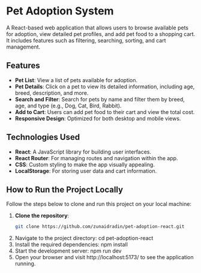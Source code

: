 # Pet Adoption System

A React-based web application that allows users to browse available pets for adoption, view detailed pet profiles, and add pet food to a shopping cart. It includes features such as filtering, searching, sorting, and cart management.

## Features

- **Pet List**: View a list of pets available for adoption.
- **Pet Details**: Click on a pet to view its detailed information, including age, breed, description, and more.
- **Search and Filter**: Search for pets by name and filter them by breed, age, and type (e.g., Dog, Cat, Bird, Rabbit).
- **Add to Cart**: Users can add pet food to their cart and view the total cost.
- **Responsive Design**: Optimized for both desktop and mobile views.

## Technologies Used

- **React**: A JavaScript library for building user interfaces.
- **React Router**: For managing routes and navigation within the app.
- **CSS**: Custom styling to make the app visually appealing.
- **LocalStorage**: For storing user data and cart information.

## How to Run the Project Locally

Follow the steps below to clone and run this project on your local machine:

1. **Clone the repository**:
   ```bash
   git clone https://github.com/zunaidradin/pet-adoption-react.git
2. Navigate to the project directory:
cd pet-adoption-react
3. Install the required dependencies:
npm install
4. Start the development server:
npm run dev
5. Open your browser and visit http://localhost:5173/ to see the application running.
